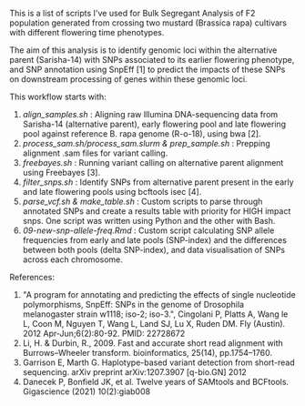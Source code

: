 This is a list of scripts I've used for Bulk Segregant Analysis of F2 population generated from crossing two mustard (Brassica rapa) cultivars with different flowering time phenotypes. 

The aim of this analysis is to identify genomic loci within the alternative parent (Sarisha-14) with SNPs associated to its earlier flowering phenotype, and SNP annotation using SnpEff [1] to predict the impacts of these SNPs on downstream processing of genes within these genomic loci.

This workflow starts with:
1. _align_samples.sh_ : Aligning raw Illumina DNA-sequencing data from Sarisha-14 (alternative parent), early flowering pool and late flowering pool against reference B. rapa genome (R-o-18), using bwa [2]. 
2. _process_sam.sh/process_sam.slurm & prep_sample.sh_ : Prepping alignment .sam files for variant calling. 
3. _freebayes.sh_ : Running variant calling on alternative parent alignment using Freebayes [3].
4. _filter_snps.sh_ : Identify SNPs from alternative parent present in the early and late flowering pools using bcftools isec [4].
5. _parse_vcf.sh & make_table.sh_ : Custom scripts to parse through annotated SNPs and create a results table with priority for HIGH impact snps. One script was written using Python and the other with Bash.
6. _09-new-snp-allele-freq.Rmd_ : Custom script calculating SNP allele frequencies from early and late pools (SNP-index) and the differences between both pools (delta SNP-index), and data visualisation of SNPs across each chromosome.

References:
1. "A program for annotating and predicting the effects of single nucleotide polymorphisms, SnpEff: SNPs in the genome of Drosophila melanogaster strain w1118; iso-2; iso-3.", Cingolani P, Platts A, Wang le L, Coon M, Nguyen T, Wang L, Land SJ, Lu X, Ruden DM. Fly (Austin). 2012 Apr-Jun;6(2):80-92. PMID: 22728672
2. Li, H. & Durbin, R., 2009. Fast and accurate short read alignment with Burrows–Wheeler transform. bioinformatics, 25(14), pp.1754–1760.
3. Garrison E, Marth G. Haplotype-based variant detection from short-read sequencing. arXiv preprint arXiv:1207.3907 [q-bio.GN] 2012
4. Danecek P, Bonfield JK, et al. Twelve years of SAMtools and BCFtools. Gigascience (2021) 10(2):giab008

